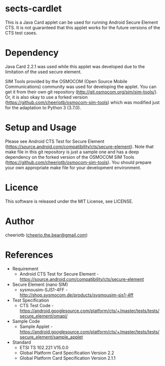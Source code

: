# sects-cardlet

This is a Java Card applet can be used for running Android Secure Element CTS.
It is not guaranteed that this applet works for the future versions of the CTS test cases.

# Dependency

Java Card 2.2.1 was used while this applet was developed due to the limitation of the used secure element.

SIM Tools provided by the OSMOCOM (Open Source Mobile Communications) community was used for developing the applet.
You can get it from their own git repository (http://git.osmocom.org/sim/sim-tools/).
Or, it is also okay to use a forked version (https://github.com/cheeriotb/osmocom-sim-tools) which was modified just for the adaptation to Python 3 (3.7.0).

# Setup and Usage

Please see Android CTS Test for Secure Element (https://source.android.com/compatibility/cts/secure-element).
Note that make file in this git repository is just a sample one and has a deep dependency on the forked version of the OSMOCOM SIM Tools (https://github.com/cheeriotb/osmocom-sim-tools).
You should prepare your own appropriate make file for your development environment.

# Licence

This software is released under the MIT License, see LICENSE.

# Author

cheeriotb (cheerio.the.bear@gmail.com)

# References

* Requirement
    * Android CTS Test for Secure Element - https://source.android.com/compatibility/cts/secure-element
* Secure Element (nano SIM)
    * sysmousim-SJS1-4FF - http://shop.sysmocom.de/products/sysmousim-sjs1-4ff
* Test Specification
    * CTS Test Code - https://android.googlesource.com/platform/cts/+/master/tests/tests/secure_element/omapi/
* Sample Code
    * Sample Applet - https://android.googlesource.com/platform/cts/+/master/tests/tests/secure_element/sample_applet
* Standard
    * ETSI TS 102.221 V15.0.0
    * Global Platform Card Specification Version 2.2
    * Global Platform Card Specification Version 2.1.1
